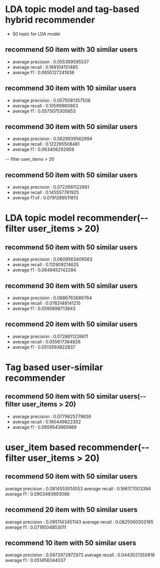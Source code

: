 # LDA topic model and tag-based hybrid recommender

- 50 topic for LDA model

## recommend 50 item with 30 similar users
- average precision : 0.055369595537
- average recall : 0.169104151485
- average f1 : 0.0655127241936

## recommend 30 item with 10 similar users
- average precision : 0.0575081357508
- average recall : 0.10599960863
- average f1 : 0.0575075305653

## recommend 30 item with 50 similar users
- average precision : 0.0629939562994
- average recall : 0.122295508481
- average f1 : 0.063406292959

-- filter user_items > 20
## recommend 50 item with 50 similar users
- average precision : 0.0722661122661
- average recall : 0.145557781925
- average f1 of : 0.0791289511813


# LDA topic model recommender(-- filter user_items > 20)

## recommend 50 item with 50 similar users
- average precision : 0.0609563409563
- average recall : 0.112909214625
- average f1 : 0.0649452142284

## recommend 30 item with 50 similar users
- average precision : 0.0686763686764
- average recall : 0.0783148141215
- average f1 : 0.0595898713843

## recommend 20 item with 50 similar users
- average precision : 0.0726611226611
- average recall : 0.055617364826
- average f1 : 0.0513593822837


# Tag based user-similar recommender

## recommend 50 item with 50 similar users(-- filter user_items > 20)
- average precision : 0.0779625779626
- average recall : 0.160449822302
- average f1 : 0.0859543965989

# user_item based recommender(-- filter user_items > 20)

## recommend 50 item with 50 similar users
average precision : 0.0814553014553
average recall : 0.166177003394
average f1 : 0.0903493993086

## recommend 20 item with 50 similar users
average precision : 0.0951143451143
average recall : 0.0825060303165
average f1 : 0.0719504853011

## recommend 10 item with 50 similar users
average precision : 0.0972972972973
average recall : 0.0443521350818
average f1 : 0.051458344037